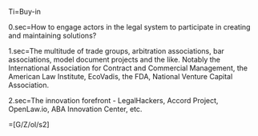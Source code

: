 Ti=Buy-in

0.sec=How to engage actors in the legal system to participate in creating and maintaining solutions?

1.sec=The multitude of trade groups, arbitration associations, bar associations, model document projects and the like.  Notably the International Association for Contract and Commercial Management, the American Law Institute, EcoVadis, the FDA, National Venture Capital Association.  

2.sec=The innovation forefront - LegalHackers, Accord Project, OpenLaw.io, ABA Innovation Center, etc.

=[G/Z/ol/s2]
